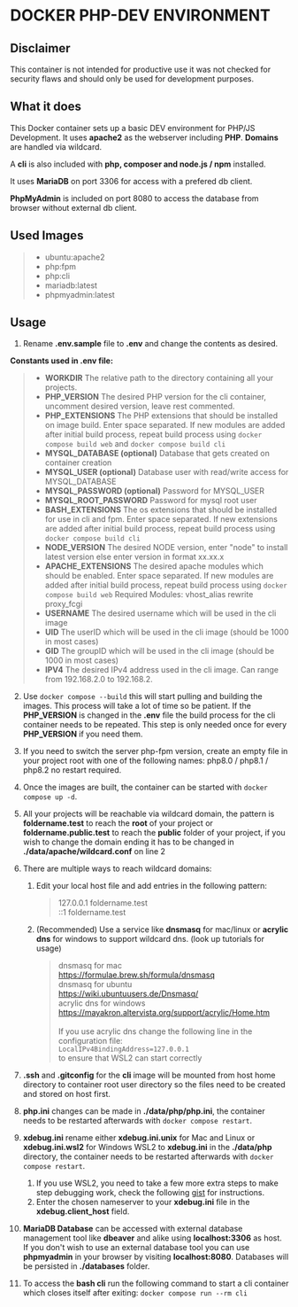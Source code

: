# DOCKER PHP-DEV ENVIRONMENT

## Disclaimer
This container is not intended for productive use it was not checked for security flaws and should only be used for development purposes.

## What it does
This Docker container sets up a basic DEV environment for PHP/JS Development. It uses **apache2** as the webserver including **PHP**. **Domains** are handled via wildcard.

A **cli** is also included with **php, composer and node.js / npm** installed.
 
It uses **MariaDB** on port 3306 for access with a prefered db client.
  
**PhpMyAdmin** is included on port 8080 to access the database from browser without external db client.

## Used Images
>- ubuntu:apache2
>- php:fpm
>- php:cli
>- mariadb:latest
>- phpmyadmin:latest

## Usage
1. Rename **.env.sample** file to **.env** and change the contents as desired.

**Constants used in .env file:**
>- **WORKDIR**
>The relative path to the directory containing all your projects. 
>- **PHP_VERSION**
> The desired PHP version for the cli container, uncomment desired version, leave rest commented.
>- **PHP_EXTENSIONS**
> The PHP extensions that should be installed on image build. Enter space separated. If new modules are added after initial build process, repeat build process using `docker compose build web` and `docker compose build cli`
>- **MYSQL_DATABASE (optional)**
> Database that gets created on container creation
>- **MYSQL_USER (optional)**
> Database user with read/write access for MYSQL_DATABASE
>- **MYSQL_PASSWORD (optional)**
> Password for MYSQL_USER
>- **MYSQL_ROOT_PASSWORD**
> Password for mysql root user
>- **BASH_EXTENSIONS**
> The os extensions that should be installed for use in cli and fpm. Enter space separated. If new extensions are added after initial build process, repeat build process using `docker compose build cli`
>- **NODE_VERSION**
> The desired NODE version, enter "node" to install latest version else enter version in format xx.xx.x
>- **APACHE_EXTENSIONS**
> The desired apache modules which should be enabled. Enter space separated. If new modules are added after initial build process, repeat build process using `docker compose build web`
Required Modules: vhost_alias rewrite proxy_fcgi
>- **USERNAME**
> The desired username which will be used in the cli image
>- **UID**
> The userID which will be used in the cli image (should be 1000 in most cases)
>- **GID**
> The groupID which will be used in the cli image (should be 1000 in most cases)
>- **IPV4**
> The desired IPv4 address used in the cli image. Can range from 192.168.2.0 to 192.168.2.

2. Use `docker compose --build` this will start pulling and building the images. This process will take a lot of time so be patient. If the **PHP_VERSION** is changed in the **.env** file the build process for the cli container needs to be repeated. This step is only needed once for every **PHP_VERSION** if you need them.

3. If you need to switch the server php-fpm version, create an empty file in your project root with one of the following names: php8.0 / php8.1 / php8.2 no restart required.

4. Once the images are built, the container can be started with `docker compose up -d`.

5. All your projects will be reachable via wildcard domain, the pattern is **foldername.test** to reach the **root** of your project or **foldername.public.test** to reach the **public** folder of your project, if you wish to change the domain ending it has to be changed in **./data/apache/wildcard.conf** on line 2

6. There are multiple ways to reach wildcard domains:
    1. Edit your local host file and add entries in the following pattern:
        > 127.0.0.1 foldername.test \
        > ::1 foldername.test
    2. (Recommended)
    Use a service like **dnsmasq** for mac/linux or **acrylic dns** for windows to support wildcard dns. (look up tutorials for usage)
        > dnsmasq for mac \
        > https://formulae.brew.sh/formula/dnsmasq \
        > dnsmasq for ubuntu \
        > https://wiki.ubuntuusers.de/Dnsmasq/ \
        > acrylic dns for windows \
        > https://mayakron.altervista.org/support/acrylic/Home.htm \
        > \
        > If you use acrylic dns change the following line in the configuration file: \
        > `LocalIPv4BindingAddress=127.0.0.1` \
        > to ensure that WSL2 can start correctly 

7. **.ssh** and **.gitconfig** for the **cli** image will be mounted from host home directory to container root user directory so the files need to be created and stored on host first.

8. **php.ini** changes can be made in **./data/php/php.ini**, the container needs to be restarted afterwards with `docker compose restart`.

9. **xdebug.ini** rename either **xdebug.ini.unix** for Mac and Linux or **xdebug.ini.wsl2** for Windows WSL2 to **xdebug.ini** in the **./data/php** directory, the container needs to be restarted afterwards with `docker compose restart`.

    1. If you use WSL2, you need to take a few more extra steps to make step debugging work, check the following [gist](https://gist.github.com/Patrick-Gugelsberger/b3ec9453007bb33227472d75e192eaa2) for instructions.
    2. Enter the chosen nameserver to your **xdebug.ini** file in the **xdebug.client_host** field. 

10. **MariaDB Database** can be accessed with external database management tool like **dbeaver** and alike using **localhost:3306** as host. If you don't wish to use an external database tool you can use **phpmyadmin** in your browser by visiting **localhost:8080**. Databases will be persisted in **./databases** folder.

11. To access the **bash cli** run the following command to start a cli container which closes itself after exiting: `docker compose run --rm cli`